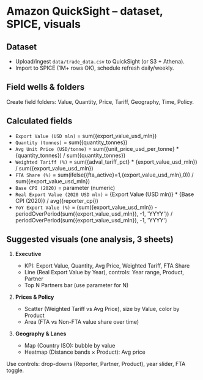 # Amazon QuickSight – dataset, SPICE, visuals

## Dataset
- Upload/ingest `data/trade_data.csv` to QuickSight (or S3 + Athena).
- Import to SPICE (1M+ rows OK), schedule refresh daily/weekly.

## Field wells & folders
Create field folders: Value, Quantity, Price, Tariff, Geography, Time, Policy.

## Calculated fields
- `Export Value (USD mln)` = sum({export_value_usd_mln})
- `Quantity (tonnes)` = sum({quantity_tonnes})
- `Avg Unit Price (USD/tonne)` = sum({unit_price_usd_per_tonne} * {quantity_tonnes}) / sum({quantity_tonnes})
- `Weighted Tariff (%)` = sum({adval_tariff_pct} * {export_value_usd_mln}) / sum({export_value_usd_mln})
- `FTA Share (%)` = sum(ifelse({fta_active}=1,{export_value_usd_mln},0)) / sum({export_value_usd_mln})
- `Base CPI (2020)` = parameter (numeric)
- `Real Export Value (2020 USD mln)` = {Export Value (USD mln)} * {Base CPI (2020)} / avg({reporter_cpi})
- `YoY Export Value (%)` = (sum({export_value_usd_mln}) - periodOverPeriod(sum({export_value_usd_mln}), -1, 'YYYY')) / periodOverPeriod(sum({export_value_usd_mln}), -1, 'YYYY')

## Suggested visuals (one analysis, 3 sheets)
1) **Executive**
   - KPI: Export Value, Quantity, Avg Price, Weighted Tariff, FTA Share
   - Line (Real Export Value by Year), controls: Year range, Product, Partner
   - Top N Partners bar (use parameter for N)

2) **Prices & Policy**
   - Scatter (Weighted Tariff vs Avg Price), size by Value, color by Product
   - Area (FTA vs Non-FTA value share over time)

3) **Geography & Lanes**
   - Map (Country ISO): bubble by value
   - Heatmap (Distance bands × Product): Avg price

Use controls: drop-downs (Reporter, Partner, Product), year slider, FTA toggle.

